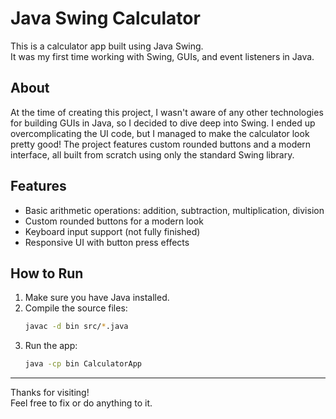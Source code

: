 # Java Swing Calculator

This is a calculator app built using Java Swing.  
It was my first time working with Swing, GUIs, and event listeners in Java.
## About

At the time of creating this project, I wasn't aware of any other technologies for building GUIs in Java, so I decided to dive deep into Swing. I ended up overcomplicating the UI code, but I managed to make the calculator look pretty good! The project features custom rounded buttons and a modern interface, all built from scratch using only the standard Swing library.

## Features

- Basic arithmetic operations: addition, subtraction, multiplication, division
- Custom rounded buttons for a modern look
- Keyboard input support (not fully finished)
- Responsive UI with button press effects

## How to Run

1. Make sure you have Java installed.
2. Compile the source files:
    ```sh
    javac -d bin src/*.java
    ```
3. Run the app:
    ```sh
    java -cp bin CalculatorApp

---

Thanks for visiting!  
Feel free to fix or do anything to it.
